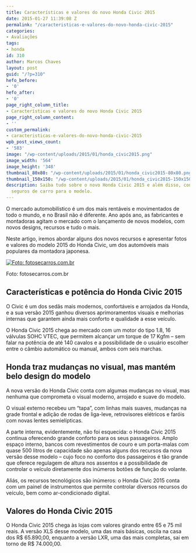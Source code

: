 ```yaml
---
title: Características e valores do novo Honda Civic 2015
date: 2015-01-27 11:39:08 Z
permalink: "/caracteristicas-e-valores-do-novo-honda-civic-2015"
categories:
- Avaliações
tags:
- honda
id: 310
author: Marcos Chaves
layout: post
guid: "/?p=310"
hefo_before:
- '0'
hefo_after:
- '0'
page_right_column_title:
- Características e valores do novo Honda Civic 2015
page_right_column_content:
- ''
custom_permalink:
- caracteristicas-e-valores-do-novo-honda-civic-2015
wpb_post_views_count:
- '583'
image: "/wp-content/uploads/2015/01/honda_civic2015.png"
image_width: '564'
image_height: '348'
thumbnail_80x80: "/wp-content/uploads/2015/01/honda_civic2015-80x80.png"
thumbnail_150x150: "/wp-content/uploads/2015/01/honda_civic2015-150x150.png"
description: Saiba tudo sobre o novo Honda Civic 2015 e além disso, confira os melhores
  seguros de carro para o modelo.
---
```


O mercado automobilístico é um dos mais rentáveis e movimentados de todo o mundo, e no Brasil não é diferente. Ano após ano, as fabricantes e montadoras agitam o mercado com o lançamento de novos modelos, com novos designs, recursos e tudo o mais.

Neste artigo, iremos abordar alguns dos novos recursos e apresentar fotos e valores do modelo 2015 do Honda Civic, um dos automóveis mais populares da montadora japonesa.

<div id="attachment_311"  class="wp-caption aligncenter">
  <a href="/wp-content/uploads/2015/01/honda_civic2015.png"><img class="img-adjustment wp-image-311 size-full" src="/wp-content/uploads/2015/01/honda_civic2015.png" alt="Foto: fotosecarros.com.br" width="564" height="348" srcset="/wp-content/uploads/2015/01/honda_civic2015.png 564w, /wp-content/uploads/2015/01/honda_civic2015-250x154.png 250w, /wp-content/uploads/2015/01/honda_civic2015-120x74.png 120w" sizes="(max-width: 564px) 100vw, 564px" /></a>
  
  <p class="wp-caption-text">
    Foto: fotosecarros.com.br
  </p>
</div>

## Características e potência do Honda Civic 2015

O Civic é um dos sedãs mais modernos, confortáveis e arrojados da Honda, e a sua versão 2015 ganhou diversos aprimoramentos visuais e melhorias internas que garantem ainda mais conforto e qualidade a esse veículo.

O Honda Civic 2015 chega ao mercado com um motor do tipo 1.8, 16 válvulas SOHC VTEC, que permitem alcançar um torque de 17 Kgfm – sem falar na potência de até 140 cavalos e a possibilidade de o usuário escolher entre o câmbio automático ou manual, ambos com seis marchas.

## Honda traz mudanças no visual, mas mantém belo design do modelo

A nova versão do Honda Civic conta com algumas mudanças no visual, mas nenhuma que comprometa o visual moderno, arrojado e suave do modelo.

O visual externo recebeu um “tapa”, com linhas mais suaves, mudanças na grade frontal e adição de rodas de liga-leve, retrovisores elétricos e faróis com novas lentes semielípticas.



<div id="a25b8116-43a7-4993-9a12-8883bb7cdffd" class="vemmClicksWidget" >
</div>

A parte interna, evidentemente, não foi esquecida: o Honda Civic 2015 continua oferecendo grande conforto para os seus passageiros. Amplo espaço interno, bancos com revestimentos de couro e um porta-malas com quase 500 litros de capacidade são apenas alguns dos recursos da nova versão desse modelo – cujo foco no conforto dos passageiros é tão grande que oferece regulagem de altura nos assentos e a possibilidade de controlar o veículo diretamente dos inúmeros botões de função do volante.

Aliás, os recursos tecnológicos são inúmeros: o Honda Civic 2015 conta com um painel de instrumentos que permite controlar diversos recursos do veículo, bem como ar-condicionado digital.

## Valores do Honda Civic 2015

O Honda Civic 2015 chega às lojas com valores girando entre 65 e 75 mil reais. A versão XLS desse modelo, uma das mais básicas, oscila na casa dos R$ 65.890,00, enquanto a versão LXR, uma das mais completas, sai em torno de R$ 74.000,00.